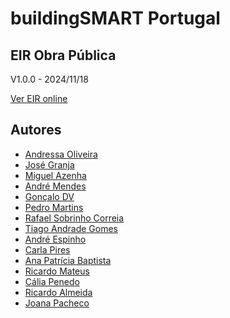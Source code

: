 # buildingSMART Portugal

## EIR Obra Pública

V1.0.0 - 2024/11/18

[Ver EIR online](https://github.com/buildingSMART-Portugal/EIR-Obra-Publica/blob/main/EIR.md)


## Autores

* [Andressa Oliveira](mailto:soliveira.andressa@gmail.com)
* [José Granja](mailto:granja@civil.uminho.pt)
* [Miguel Azenha](mailto:miguel.azenha@gmail.com)
* [André Mendes]()
* [Gonçalo DV]()
* [Pedro Martins]()
* [Rafael Sobrinho Correia]()
* [Tiago Andrade Gomes]()
* [André Espinho]()
* [Carla Pires]()
* [Ana Patrícia Baptista]()
* [Ricardo Mateus]()
* [Cália Penedo]()
* [Ricardo Almeida]()
* [Joana Pacheco]()
